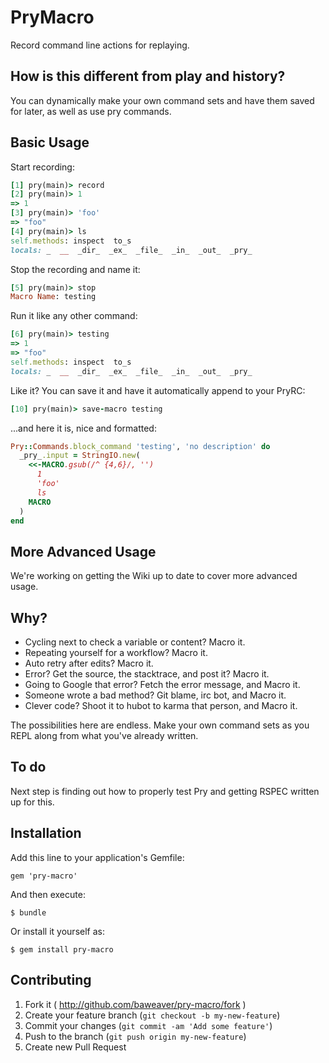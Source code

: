 # PryMacro

Record command line actions for replaying.

## How is this different from play and history?

You can dynamically make your own command sets and have them saved for
later, as well as use pry commands.

## Basic Usage

Start recording:

```ruby
[1] pry(main)> record
[2] pry(main)> 1
=> 1
[3] pry(main)> 'foo'
=> "foo"
[4] pry(main)> ls
self.methods: inspect  to_s
locals: _  __  _dir_  _ex_  _file_  _in_  _out_  _pry_
```

Stop the recording and name it:

```ruby
[5] pry(main)> stop
Macro Name: testing
```

Run it like any other command:

```ruby
[6] pry(main)> testing
=> 1
=> "foo"
self.methods: inspect  to_s
locals: _  __  _dir_  _ex_  _file_  _in_  _out_  _pry_
```

Like it? You can save it and have it automatically append to your PryRC:

```ruby
[10] pry(main)> save-macro testing
```

...and here it is, nice and formatted:

```ruby
Pry::Commands.block_command 'testing', 'no description' do
  _pry_.input = StringIO.new(
    <<-MACRO.gsub(/^ {4,6}/, '')
      1
      'foo'
      ls
    MACRO
  )
end
```

## More Advanced Usage

We're working on getting the Wiki up to date to cover more advanced usage.

## Why?

* Cycling next to check a variable or content? Macro it.
* Repeating yourself for a workflow? Macro it.
* Auto retry after edits? Macro it.
* Error? Get the source, the stacktrace, and post it? Macro it.
* Going to Google that error? Fetch the error message, and Macro it.
* Someone wrote a bad method? Git blame, irc bot, and Macro it.
* Clever code? Shoot it to hubot to karma that person, and Macro it.

The possibilities here are endless. Make your own command sets as you
REPL along from what you've already written.

## To do

Next step is finding out how to properly test Pry and getting RSPEC written up for this.

## Installation

Add this line to your application's Gemfile:

    gem 'pry-macro'

And then execute:

    $ bundle

Or install it yourself as:

    $ gem install pry-macro


## Contributing

1. Fork it ( http://github.com/baweaver/pry-macro/fork )
2. Create your feature branch (`git checkout -b my-new-feature`)
3. Commit your changes (`git commit -am 'Add some feature'`)
4. Push to the branch (`git push origin my-new-feature`)
5. Create new Pull Request
